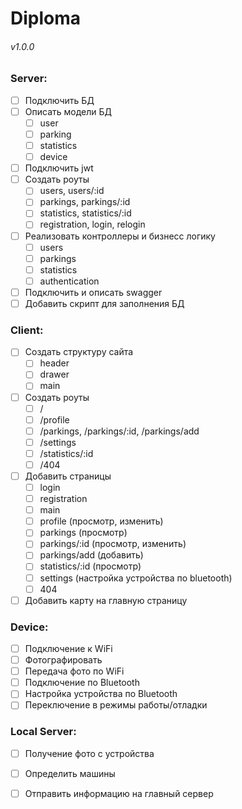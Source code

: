 # Diploma
###### v1.0.0

### Server:

- [ ] Подключить БД
- [ ] Описать модели БД
    - [ ] user
    - [ ] parking
    - [ ] statistics
    - [ ] device
- [ ] Подключить jwt
- [ ] Создать роуты
    - [ ]  users, users/:id
    - [ ] parkings, parkings/:id
    - [ ] statistics, statistics/:id
    - [ ] registration, login, relogin
- [ ] Реализовать контроллеры и бизнесс логику
    - [ ]  users
    - [ ] parkings
    - [ ] statistics
    - [ ] authentication
- [ ] Подключить и описать swagger
- [ ] Добавить скрипт для заполнения БД

### Client:

- [ ] Создать структуру сайта
    - [ ] header
    - [ ] drawer
    - [ ] main
- [ ] Создать роуты
    - [ ] /
    - [ ] /profile
    - [ ] /parkings, /parkings/:id, /parkings/add
    - [ ] /settings
    - [ ] /statistics/:id
    - [ ] /404
- [ ] Добавить страницы
    - [ ] login
    - [ ] registration
    - [ ] main
    - [ ] profile (просмотр, изменить)
    - [ ] parkings (просмотр)
    - [ ] parkings/:id (просмотр, изменить)
    - [ ] parkings/add (добавить)
    - [ ] statistics/:id (просмотр)
    - [ ] settings (настройка устройства по bluetooth)
    - [ ] 404
- [ ] Добавить карту на главную страницу

### Device:

- [ ] Подключение к WiFi
- [ ] Фотографировать
- [ ] Передача фото по WiFi
- [ ] Подключение по Bluetooth
- [ ] Настройка устройства по Bluetooth
- [ ] Переключение в режимы работы/отладки

### Local Server:

- [ ] Получение фото с устройства
- [ ] Определить машины
- [ ] Отправить информацию на главный сервер


